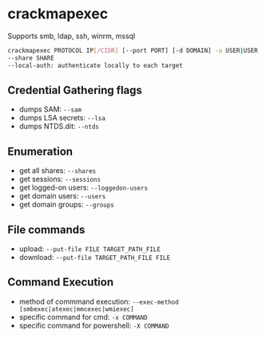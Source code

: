 # crackmapexec

Supports smb, ldap, ssh, winrm, mssql

```bash
crackmapexec PROTOCOL IP[/CIDR] [--port PORT] [-d DOMAIN] -u USER|USER.txt -p PASS|PASS.txt [-H HASH|HASH.txt]
--share SHARE
--local-auth: authenticate locally to each target
```

## Credential Gathering flags

* dumps SAM: `--sam`
* dumps LSA secrets: `--lsa`
* dumps NTDS.dit: `--ntds`

## Enumeration

* get all shares: `--shares`
* get sessions: `--sessions`
* get logged-on users: `--loggedon-users`
* get domain users: `--users`
* get domain groups: `--groups`

## File commands

* upload: `--put-file FILE TARGET_PATH_FILE`
* download: `--put-file TARGET_PATH_FILE FILE`

## Command Execution

* method of commmand execution: `--exec-method [smbexec|atexec|mmcexec|wmiexec]`
* specific command for cmd: `-x COMMAND`
* specific command for powershell: `-X COMMAND`